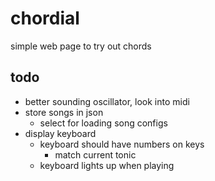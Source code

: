 # chordial
simple web page to try out chords

## todo

- better sounding oscillator, look into midi
- store songs in json
  - select for loading song configs
- display keyboard
  - keyboard should have numbers on keys
    - match current tonic
  - keyboard lights up when playing
